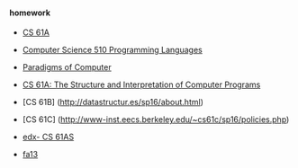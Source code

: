 #### homework
   - [CS 61A](http://cs61a.org/)
   - [Computer Science 510	Programming Languages](http://www.cs.princeton.edu/courses/archive/spring17/cos510/schedule.php)
   - [Paradigms of Computer](https://courses.edx.org/courses/course-v1:LouvainX+Louv1.1x+3T2016/info)
   - [CS 61A: The Structure and Interpretation of Computer Programs](http://cs61a.org/)
   - [CS 61B] (http://datastructur.es/sp16/about.html)
   - [CS 61C] (http://www-inst.eecs.berkeley.edu/~cs61c/sp16/policies.php)   
    
   - [edx- CS 61AS](https://edge.edx.org/courses/course-v1:UCBerkeley+CS61AS+Spring_2015/courseware/59af4a08fc674596ac07d8a1f06ab667/)  
   - [fa13](http://www-inst.eecs.berkeley.edu/~cs61a/fa13/)  
   